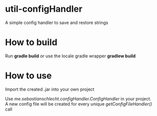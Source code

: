 # util-configHandler
A simple config handler to save and restore strings
# How to build
Run __gradle build__  or use the locale gradle wrapper __gradlew build__
# How to use
Import the created .jar into your own project

Use _me.sebastianschlecht.configHandler.ConfigHandler_ in your project.  
A new config file will be created for every unique _getConfigFileHandler()_ call
